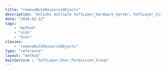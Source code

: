 ```yaml
---
title: "removeBulkResourceObjects"
description: "Unlinks multiple SoftLayer_Hardware_Server, SoftLayer_Virtual_Guest, or SoftLayer_Virtual_DedicatedHost objects from the group. All objects must be of the same type. "
date: "2018-02-12"
tags:
    - "method"
    - "sldn"
    - "User"
classes:
    - "removeBulkResourceObjects"
type: "reference"
layout: "method"
mainService : "SoftLayer_User_Permission_Group"
---
```

